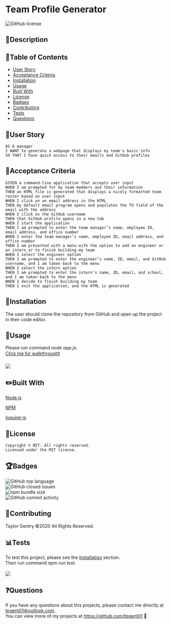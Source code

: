 # Team Profile Generator
![GitHub license](https://img.shields.io/badge/license-MIT-blue.svg)

## 💬Description 




## 📓Table of Contents

* [User Story](#user)
* [Acceptance Criteria](#acceptance)
* [Installation](#installation)
* [Usage](#usage)
* [Built With](#built)
* [License](#license)
* [Badges](#badges)
* [Contributing](#contributing)
* [Tests](#tests)
* [Questions](#questions)


## 🧠User Story
```
AS A manager
I WANT to generate a webpage that displays my team's basic info
SO THAT I have quick access to their emails and GitHub profiles
```


## 🧩Acceptance Criteria
```
GIVEN a command-line application that accepts user input
WHEN I am prompted for my team members and their information
THEN an HTML file is generated that displays a nicely formatted team roster based on user input
WHEN I click on an email address in the HTML
THEN my default email program opens and populates the TO field of the email with the address
WHEN I click on the GitHub username
THEN that GitHub profile opens in a new tab
WHEN I start the application
THEN I am prompted to enter the team manager’s name, employee ID, email address, and office number
WHEN I enter the team manager’s name, employee ID, email address, and office number
THEN I am presented with a menu with the option to add an engineer or an intern or to finish building my team
WHEN I select the engineer option
THEN I am prompted to enter the engineer’s name, ID, email, and GitHub username, and I am taken back to the menu
WHEN I select the intern option
THEN I am prompted to enter the intern’s name, ID, email, and school, and I am taken back to the menu
WHEN I decide to finish building my team
THEN I exit the application, and the HTML is generated
```


## 🔌Installation

The user should clone the repository from GitHub and open up the project in their code editor.


## 🎨Usage 
Please run command _node app.js_.
<br>[Click me for walkthrough❗️](https://drive.google.com/file/d/1_MROsTzq2raz74C_XY3Nl1DGxqNmPP5m/view)</br>
<br>![](assets/play.gif)</br>


## ✏️Built With

<p><a href="https://nodejs.org/">Node.js</a></p>
<p><a href="https://www.npmjs.com/">NPM</a></p>
<p><a href="https://www.npmjs.com/package/inquirer">Inquirer.js</a></p>


## 🔐License
```
Copyright © MIT. All rights reserved. 
Licensed under the MIT license.
```


## 🏆Badges

![GitHub top language](https://img.shields.io/github/languages/top/tpgent01/readme-generator)
<br>![GitHub closed issues](https://img.shields.io/github/issues-closed/tpgent01/readme-generator)</br>
![npm bundle size](https://img.shields.io/bundlephobia/min/inquirer)
<br>![GitHub commit activity](https://img.shields.io/github/commit-activity/y/tpgent01/readme-generator)</br>


## 📌Contributing

Taylor Gentry ©2020 All Rights Reserved.


## 📊Tests

To test this project, please see the [Installation](#installation) section. 
<br>Then run command _npm run test_.</br>
<br>![](assets/test.gif)</br>


## ❓Questions
If you have any questions about this projects, please contact me directly at tpgent01@outlook.com. 
<br>You can view more of my projects at https://github.com/tpgent01 👾</br>
